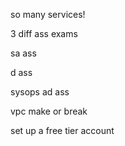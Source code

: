 so many services!

3 diff ass exams

sa ass

d ass

sysops ad ass

vpc
make or break 

set up a free tier account 

